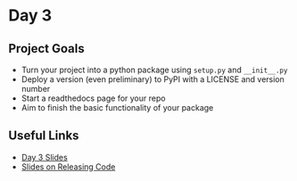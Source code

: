 
# Day 3

## Project Goals

  * Turn your project into a python package using `setup.py` and `__init__.py`
  * Deploy a version (even preliminary) to PyPI with a LICENSE and version number
  * Start a readthedocs page for your repo
  * Aim to finish the basic functionality of your package

## Useful Links

  * [Day 3 Slides](https://docs.google.com/presentation/d/1yL9IwCZztBag5LCMrhwyl_xo8OVx0TVHg8LCRqXb-u8/edit?usp=sharing)
  * [Slides on Releasing Code](https://docs.google.com/presentation/d/1V7mgeZCZ_9-eKKz4yMzAJcyqSCrXNtQUwU_zMVnNk_w/edit?usp=sharing)

